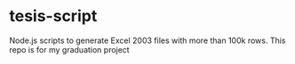 # tesis-script

Node.js scripts to generate Excel 2003 files with more than 100k rows. This repo is for my graduation project
